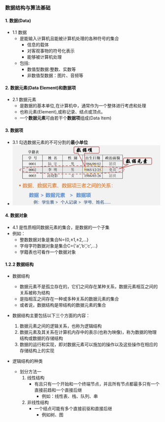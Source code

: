 ### 数据结构与算法基础
#### 1. 数据(Data)
- 1.1 数据
  - 是能输入计算机且能被计算机处理的各种符号的集合
    - 信息的载体
    - 对客观事物的符号化表示
    - 能够被计算机处理
  - 包括:
    - 数值型数据:整数、实数等
    - 非数值型数据：图片、音频等 
#### 2. 数据元素(Data Element)和数据项
  - 2.1 数据元素
    - 是数据的基本单位,在计算机中，通常作为一个整体进行考虑和处理
    - 也称元素(Element),或称记录、结点或顶点。
    - 一个**数据元素**可由若干个**数据项**组成(Data Item) 
#### 3. 数据项
  - 3.1 勾选数据元素的不可分割的**最小单位**
  - ![](./ex2022100501.png)
#### 4. 数据对象
  - 4.1 是性质相同数据元素的集合，是数据的一个子集
  - 例如：
    - 整数数据对象是集合N={0,±1,±2,...}
    - 字母字符数据对象是集合C={'a','b','c',...}
    - 学籍表也可看作一个数据对象
#### 1.2.2 数据结构
- 数据结构
  - 数据元素不是孤立存在的，它们之间存在某种关系，数据元素相互之间的关系被称为结构
  - 是指相互之间存在一种或多种关系的数据元素的集合
  - 或者说，数据结构是带结构的数据元素的集合
- 数据结构主要包括以下三个方面的内容：
  1. 数据元素之间的逻辑关系，也称为逻辑结构
  2. 数据元素及其关系在计算机内存中的表示(也称为映像)，称为数据的物理结构或数据的存储结构
  3. 数据的运行和实现，即对数据元素可以施加的操作以及这些操作在相应的存储结构上的实现

- 逻辑结构的种类
  - 划分方法一
    1. 线性结构
       - 有且只有一个开始和一个终端节点，并且所有节点都最多只有一个直接前趋和一个直接后继
         - 例如：线性表、栈、队列、串
    2. 非线性结构
       - 一个结点可能有多个直接前驱和直接后继
         - 例如树、图